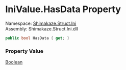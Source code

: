 # IniValue.HasData Property
Namespace: [Shimakaze.Struct.Ini](Shimakaze.Struct.Ini/Shimakaze.Struct.Ini.md)  
Assembly: Shimakaze.Struct.Ini.dll  

```csharp
public bool HasData { get; }
```
### Property Value
[Boolean](//docs.microsoft.com/dotnet/api/system.boolean)